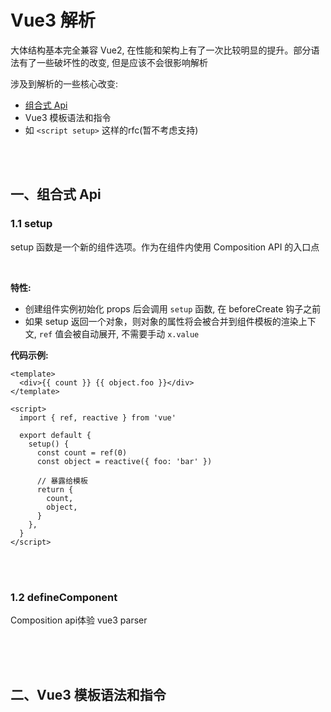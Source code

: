 # Vue3 解析
大体结构基本完全兼容 Vue2, 在性能和架构上有了一次比较明显的提升。部分语法有了一些破坏性的改变, 但是应该不会很影响解析
<br>

涉及到解析的一些核心改变:
- [组合式 Api](#组合式-api)
- Vue3 模板语法和指令
- 如 `<script setup>` 这样的rfc(暂不考虑支持)

<br>
<br>

## 一、组合式 Api

### 1.1 setup
setup 函数是一个新的组件选项。作为在组件内使用 Composition API 的入口点

<br>

**特性:**
- 创建组件实例初始化 props 后会调用 `setup` 函数, 在 beforeCreate 钩子之前
- 如果 setup 返回一个对象，则对象的属性将会被合并到组件模板的渲染上下文, `ref` 值会被自动展开, 不需要手动 `x.value`

<!-- &nbsp; -->

<div style="margin-top: 10px"></div>

**代码示例:**

``` vue
<template>
  <div>{{ count }} {{ object.foo }}</div>
</template>

<script>
  import { ref, reactive } from 'vue'

  export default {
    setup() {
      const count = ref(0)
      const object = reactive({ foo: 'bar' })

      // 暴露给模板
      return {
        count,
        object,
      }
    },
  }
</script>
```

<br>
<br>

### 1.2 defineComponent
Composition api体验
vue3 parser

<br>




<br>
<br>

## 二、Vue3 模板语法和指令
